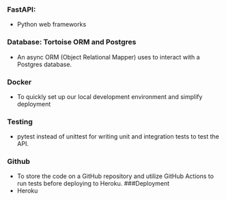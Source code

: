 ### FastAPI:  
- Python web frameworks
### Database: Tortoise ORM and Postgres  
- An async ORM (Object Relational Mapper) uses to interact with a Postgres database.
### Docker  
- To quickly set up our local development environment and simplify deployment

### Testing  
- pytest instead of unittest for writing unit and integration tests to test the API.
### Github  
- To store the code on a GitHub repository and utilize GitHub Actions to run tests before deploying to Heroku.
###Deployment
- Heroku

